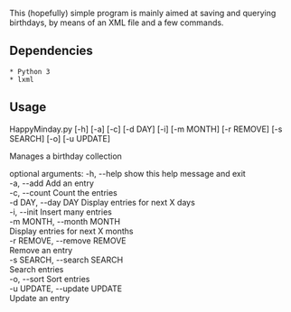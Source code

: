 This (hopefully) simple program is mainly aimed at saving and querying birthdays, by means of an XML file and a few commands.

## Dependencies

    * Python 3
    * lxml

## Usage

HappyMinday.py [-h] [-a] [-c] [-d DAY] [-i] [-m MONTH] [-r REMOVE]
                      [-s SEARCH] [-o] [-u UPDATE]

Manages a birthday collection

optional arguments:
  -h, --help            show this help message and exit  
  -a, --add             Add an entry  
  -c, --count           Count the entries  
  -d DAY, --day DAY     Display entries for next X days  
  -i, --init            Insert many entries  
  -m MONTH, --month MONTH  
                        Display entries for next X months  
  -r REMOVE, --remove REMOVE  
                        Remove an entry  
  -s SEARCH, --search SEARCH  
                        Search entries  
  -o, --sort            Sort entries  
  -u UPDATE, --update UPDATE  
                        Update an entry  
